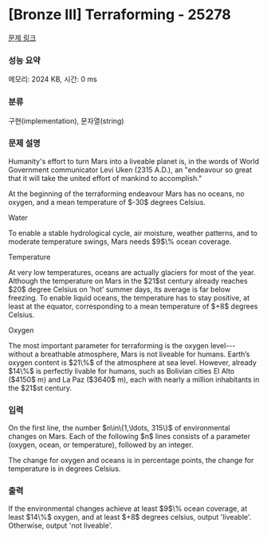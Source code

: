 # [Bronze III] Terraforming - 25278 

[문제 링크](https://www.acmicpc.net/problem/25278) 

### 성능 요약

메모리: 2024 KB, 시간: 0 ms

### 분류

구현(implementation), 문자열(string)

### 문제 설명

<p>Humanity's effort to turn Mars into a liveable planet is, in the words of World Government communicator Levi Uken (2315 A.D.), an "endeavour so great that it will take the united effort of mankind to accomplish."</p>

<p>At the beginning of the terraforming endeavour Mars has no oceans, no oxygen, and a mean temperature of $-30$ degrees Celsius.</p>

<p>Water</p>

<p>To enable a stable hydrological cycle, air moisture, weather patterns, and to moderate temperature swings, Mars needs $9$\% ocean coverage.</p>

<p>Temperature</p>

<p>At very low temperatures, oceans are actually glaciers for most of the year. Although the temperature on Mars in the $21$st century already reaches $20$ degree Celsius on 'hot’ summer days, its average is far below freezing. To enable liquid oceans, the temperature has to stay positive, at least at the equator, corresponding to a mean temperature of $+8$ degrees Celsius.</p>

<p>Oxygen</p>

<p>The most important parameter for terraforming is the oxygen level---without a breathable atmosphere, Mars is not liveable for humans. Earth’s oxygen content is $21\%$ of the atmosphere at sea level. However, already $14\%$ is perfectly livable for humans, such as Bolivian cities El Alto ($4150$ m) and La Paz ($3640$ m), each with nearly a million inhabitants in the $21$st century.</p>

### 입력 

 <p>On the first line, the number $n\in\{1,\ldots, 315\}$ of environmental changes on Mars. Each of the following $n$ lines consists of a parameter (oxygen, ocean, or temperature), followed by an integer.</p>

<p>The change for oxygen and oceans is in percentage points, the change for temperature is in degrees Celsius.</p>

### 출력 

 <p>If the environmental changes achieve at least $9$\% ocean coverage, at least $14\%$ oxygen, and at least $+8$ degrees celsius, output 'liveable'. Otherwise, output 'not liveable'.</p>

